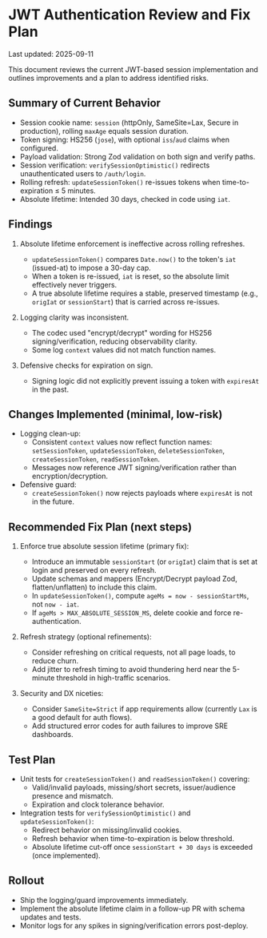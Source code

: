# JWT Authentication Review and Fix Plan

Last updated: 2025-09-11

This document reviews the current JWT-based session implementation and outlines improvements and a plan to address identified risks.

## Summary of Current Behavior

- Session cookie name: `session` (httpOnly, SameSite=Lax, Secure in production), rolling `maxAge` equals session duration.
- Token signing: HS256 (`jose`), with optional `iss`/`aud` claims when configured.
- Payload validation: Strong Zod validation on both sign and verify paths.
- Session verification: `verifySessionOptimistic()` redirects unauthenticated users to `/auth/login`.
- Rolling refresh: `updateSessionToken()` re-issues tokens when time-to-expiration ≤ 5 minutes.
- Absolute lifetime: Intended 30 days, checked in code using `iat`.

## Findings

1) Absolute lifetime enforcement is ineffective across rolling refreshes.
   - `updateSessionToken()` compares `Date.now()` to the token's `iat` (issued-at) to impose a 30-day cap.
   - When a token is re-issued, `iat` is reset, so the absolute limit effectively never triggers.
   - A true absolute lifetime requires a stable, preserved timestamp (e.g., `origIat` or `sessionStart`) that is carried across re-issues.

2) Logging clarity was inconsistent.
   - The codec used "encrypt/decrypt" wording for HS256 signing/verification, reducing observability clarity.
   - Some log `context` values did not match function names.

3) Defensive checks for expiration on sign.
   - Signing logic did not explicitly prevent issuing a token with `expiresAt` in the past.

## Changes Implemented (minimal, low-risk)

- Logging clean-up:
  - Consistent `context` values now reflect function names: `setSessionToken`, `updateSessionToken`, `deleteSessionToken`, `createSessionToken`, `readSessionToken`.
  - Messages now reference JWT signing/verification rather than encryption/decryption.
- Defensive guard:
  - `createSessionToken()` now rejects payloads where `expiresAt` is not in the future.

## Recommended Fix Plan (next steps)

1) Enforce true absolute session lifetime (primary fix):
   - Introduce an immutable `sessionStart` (or `origIat`) claim that is set at login and preserved on every refresh.
   - Update schemas and mappers (Encrypt/Decrypt payload Zod, flatten/unflatten) to include this claim.
   - In `updateSessionToken()`, compute `ageMs = now - sessionStartMs`, not `now - iat`.
   - If `ageMs > MAX_ABSOLUTE_SESSION_MS`, delete cookie and force re-authentication.

2) Refresh strategy (optional refinements):
   - Consider refreshing on critical requests, not all page loads, to reduce churn.
   - Add jitter to refresh timing to avoid thundering herd near the 5-minute threshold in high-traffic scenarios.

3) Security and DX niceties:
   - Consider `SameSite=Strict` if app requirements allow (currently `Lax` is a good default for auth flows).
   - Add structured error codes for auth failures to improve SRE dashboards.

## Test Plan

- Unit tests for `createSessionToken()` and `readSessionToken()` covering:
  - Valid/invalid payloads, missing/short secrets, issuer/audience presence and mismatch.
  - Expiration and clock tolerance behavior.
- Integration tests for `verifySessionOptimistic()` and `updateSessionToken()`:
  - Redirect behavior on missing/invalid cookies.
  - Refresh behavior when time-to-expiration is below threshold.
  - Absolute lifetime cut-off once `sessionStart + 30 days` is exceeded (once implemented).

## Rollout

- Ship the logging/guard improvements immediately.
- Implement the absolute lifetime claim in a follow-up PR with schema updates and tests.
- Monitor logs for any spikes in signing/verification errors post-deploy.
